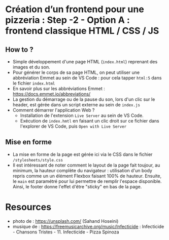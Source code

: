 # Création d’un frontend pour une pizzeria : Step -2 - Option A : frontend classique HTML / CSS / JS
## How to ?
- Simple développement d'une page HTML (`index.html`) reprenant des images et du son. 
- Pour générer le corps de sa page HTML, on peut utiliser une abbréviation Emmet au sein de VS Code : pour cela tapper 
`html:5` dans le fichier `index.html`
- En savoir plus sur les abbréviations Emmet : https://docs.emmet.io/abbreviations/
- La gestion du démarrage ou de la pause du son, lors d'un clic sur le header, est gérée dans un script externe au sein de `index.js`
- Comment démarrer l'application Web ?
    - Installation de l'extension `Live Server` au sein de VS Code.
    - Exécution de  `index.hmtl` en faisant un clic droit sur ce fichier dans l'explorer de VS Code, puis `Open with Live Server`

## Mise en forme
- La mise en forme de la page est gérée ici via le CSS dans le fichier `/stylesheets/style.css`
- Il est intéressant de noter comment le layout de la page fait toujour, au minimum, la hauteur complète du navigateur : utilisation d'un body repris comme un un élément Flexbox faisant 100% de hauteur. Ensuite, le `main` est paramétré pour lui permettre de remplir l'espace disponible. Ainsi, le footer donne l'effet d'être "sticky" en bas de la page.


# Resources
- photo de : https://unsplash.com/ (Sahand Hoseini)
- musique de : https://freemusicarchive.org/music/Infecticide : Infecticide - Chansons Tristes - 11. Infecticide - Pizza Spinoza